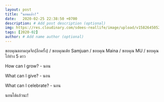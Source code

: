 ```yaml
---
layout: post
title: "นอนแล้ว!"
date:   2020-02-25 22:38:50 +0700
description: # Add post description (optional)
img: https://res.cloudinary.com/sdees-reallife/image/upload/v1582645052/IMG_20200225_183821.jpg # Add image post (optional)
tags: [2020-02]
author: # Add name author (optional)
---
```

ขอบคุณตลาดกุดจิก(อีกครั้ง) / ขอบคุณเต้ย Samjuan / ขอบคุณ Maina / ขอบคุณ MU / ขอบคุณไก่ย่าง 5 ดาว

<i class="fa fa-child" style="color:plum"></i>

How can I grow? - นอน

What can I give? - นอน

What can I celebrate? - นอน

นอนได้แล้วนะ!
